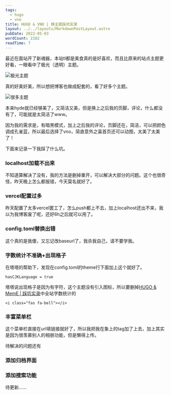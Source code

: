 ```yaml
---
tags:
  - hugo
  - vno
title: HUGO & VNO | 换主题踩坑实录
layout: ../../layouts/MarkdownPostLayout.astro
pubDate: 2022-05-03
wordCount: 2102
readTime: 7
---
```

最近在面站开了新魂器，本站tl都是美食真的是好喜欢，而且比原来的站点主题更好看，一眼看中了极光（透明）主题。

![极光主题](/img/微信图片_20220628191853.jpg)

真的好美好美，所以想把博客也做成配套的，看了好多个主题。

![很多主题](/img/微信图片_20220628191914.jpg)

本来hyde就已经够美了，又简洁又美，但是换上之后我的页脚，评论，什么都没有了，可能就是太简洁了www。

因为我的需求是，有暗黑模式，加上之后我的评论，页脚还在，简洁，可以把颜色调成孔雀蓝，所以最后选择了vno，简直意外之喜首页还可以动图，太美了太美了！

下面来记录一下我踩了什么坑。

### localhost加载不出来

不知道算解决了没有，我的方法是删掉重开，可以解决大部分的问题。这个也很奇怪，昨天晚上怎么都报错，今天莫名就好了。

### vercel配置过多

昨天配置了太多vercel罢工了，怎么push都上不去，加上localhost还出不来，我以为我博客废了呢，还好6h之后就可以用了。

### config.toml替换出错

这个真的是我傻，又忘记改baseurl了，我杀我自己，请不要学我。

### 字数统计不准确+出现格子

在塔塔的帮助下，发现在config.toml的theme行下面加上这个就好了。

```
hasCJKLanguage = true 
```

塔塔说出现格子是因为有字符，这个主题没有引入图标，所以要删掉[HUGO & MemE | 踩坑实录](https://changingmoments.vercel.app/2022/05/hugo-meme-%E8%B8%A9%E5%9D%91%E5%AE%9E%E5%BD%95/)中全站字数统计的

```
<i class="fas fa-bell"></i>
```


### 丰富菜单栏

这个菜单栏直接在url填链接就好了，所以我把我在象上的tag加了上去，加上其实是因为很羡慕别人的相册功能，但是懒得上传。

待解决的问题还有

### 添加归档界面

### 添加搜索功能

待更新......